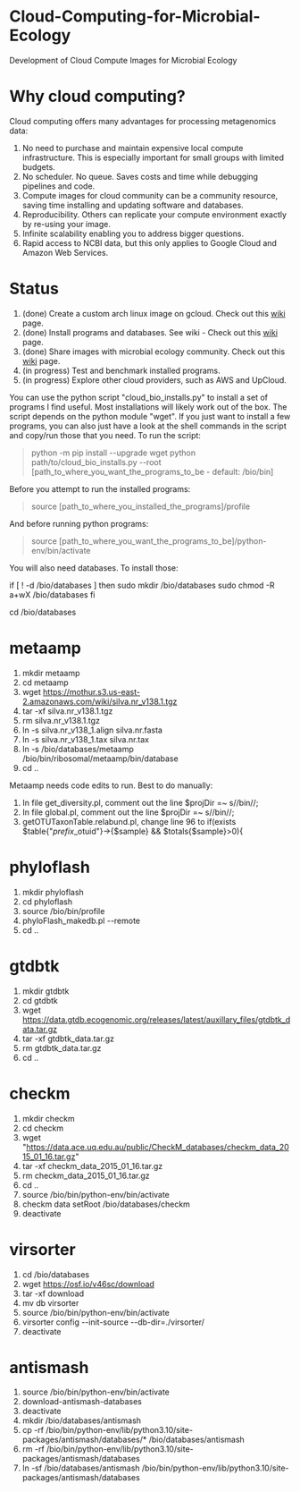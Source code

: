 # Cloud-Computing-for-Microbial-Ecology
Development of Cloud Compute Images for Microbial Ecology

# Why cloud computing?
Cloud computing offers many advantages for processing metagenomics data:
1. No need to purchase and maintain expensive local compute infrastructure. This is especially important for small groups with limited budgets.
2. No scheduler. No queue. Saves costs and time while debugging pipelines and code.
3. Compute images for cloud community can be a community resource, saving time installing and updating software and databases.
4. Reproducibility. Others can replicate your compute environment exactly by re-using your image.
5. Infinite scalability enabling you to address bigger questions. 
6. Rapid access to NCBI data, but this only applies to Google Cloud and Amazon Web Services.

# Status
1. (done) Create a custom arch linux image on gcloud. Check out this [wiki](https://github.com/kinestetika/cloud-computing-for-microbial-ecology/wiki/Installing-the-Operating-System) page.
2. (done) Install programs and databases. See wiki - Check out this [wiki](https://github.com/kinestetika/cloud-computing-for-microbial-ecology/wiki/Scope-and-List-of-Programs) page.
3. (done) Share images with microbial ecology community. Check out this [wiki](https://github.com/kinestetika/cloud-computing-for-microbial-ecology/wiki/Firing-up-your-own-Cloud-Server) page.
4. (in progress) Test and benchmark installed programs.
5. (in progress) Explore other cloud providers, such as AWS and UpCloud.

You can use the python script "cloud_bio_installs.py" to install a set of programs I find useful. Most installations will likely work
out of the box. The script depends on the python module "wget".
If you just want to install a few programs, you can also just have a look at the shell commands in the script and copy/run
those that you need. To run the script:

>python -m pip install --upgrade wget
>python path/to/cloud_bio_installs.py --root [path_to_where_you_want_the_programs_to_be - default: /bio/bin]

Before you attempt to run the installed programs:

>source [path_to_where_you_installed_the_programs]/profile

And before running python programs:
>source [path_to_where_you_want_the_programs_to_be]/python-env/bin/activate

You will also need databases. To install those:

if [ ! -d /bio/databases ]
then
    sudo mkdir /bio/databases
    sudo chmod -R a+wX /bio/databases
fi

cd /bio/databases

# metaamp
1. mkdir metaamp
2. cd metaamp
3. wget https://mothur.s3.us-east-2.amazonaws.com/wiki/silva.nr_v138.1.tgz
4. tar -xf silva.nr_v138.1.tgz
5. rm silva.nr_v138.1.tgz
6. ln -s silva.nr_v138_1.align silva.nr.fasta
7. ln -s silva.nr_v138_1.tax silva.nr.tax
8. ln -s /bio/databases/metaamp /bio/bin/ribosomal/metaamp/bin/database
9. cd ..

Metaamp needs code edits to run. Best to do manually:
1. In file get_diversity.pl, comment out the line $projDir =~ s/\/bin//;
2. In file global.pl,  comment out the line $projDir =~ s/\/bin//;
3. getOTUTaxonTable.relabund.pl, change line 96 to if(exists $table{"$prefix\_$otuid"}->{$sample} && $totals{$sample}>0){

# phyloflash
1. mkdir phyloflash
2. cd phyloflash
3. source /bio/bin/profile
4. phyloFlash_makedb.pl --remote
5. cd ..

# gtdbtk
1. mkdir gtdbtk
2. cd gtdbtk
3. wget https://data.gtdb.ecogenomic.org/releases/latest/auxillary_files/gtdbtk_data.tar.gz
4. tar -xf gtdbtk_data.tar.gz
5. rm gtdbtk_data.tar.gz
6. cd ..

# checkm
1. mkdir checkm
2. cd checkm
3. wget "https://data.ace.uq.edu.au/public/CheckM_databases/checkm_data_2015_01_16.tar.gz"
4. tar -xf checkm_data_2015_01_16.tar.gz
5. rm checkm_data_2015_01_16.tar.gz
6. cd ..
7. source /bio/bin/python-env/bin/activate
8. checkm data setRoot /bio/databases/checkm
9. deactivate

# virsorter
1. cd /bio/databases
2. wget https://osf.io/v46sc/download
3. tar -xf download
4. mv db virsorter
5. source /bio/bin/python-env/bin/activate
6. virsorter config --init-source --db-dir=./virsorter/
7. deactivate

# antismash
1. source /bio/bin/python-env/bin/activate
2. download-antismash-databases
3. deactivate
4. mkdir /bio/databases/antismash
5. cp -rf /bio/bin/python-env/lib/python3.10/site-packages/antismash/databases/* /bio/databases/antismash
6. rm -rf /bio/bin/python-env/lib/python3.10/site-packages/antismash/databases
7. ln -sf /bio/databases/antismash /bio/bin/python-env/lib/python3.10/site-packages/antismash/databases
